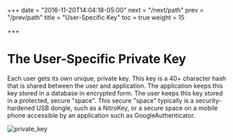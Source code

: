 +++
date = "2016-11-20T14:04:18-05:00"
next = "/next/path"
prev = "/prev/path"
title = "User-Specific Key"
toc = true
weight = 15 

+++

# The User-Specific Private Key

Each user gets its own unique, private key.  This key is a 40+ character hash that
is shared between the user and application.  The application keeps this key stored
in a database in encrypted form.  The user keeps this key stored in a protected,
secure "space".  This secure "space" typically is a security-hardened USB dongle,
such as a NitroKey, or a secure space on a mobile phone accessible by an
application such as GoogleAuthenticator.

![private_key](img/private_key.jpg)
